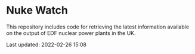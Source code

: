 # Nuke Watch

This repository includes code for retrieving the latest information available on the output of EDF nuclear power plants in the UK.

Last updated: 2022-02-26 15:08
